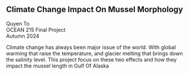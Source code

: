 ## Climate Change Impact On Mussel Morphology

Quyen To  
OCEAN 215 Final Project  
Autumn 2024  

Climate change has always been major issue of the world. With global
warming that raise the temperature, and glacier melting that brings
down the salinity level. This project focus on these two effects and 
how they impact the mussel length in Gulf Of Alaska
